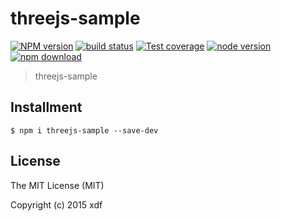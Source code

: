 # threejs-sample

[![NPM version][npm-image]][npm-url]
[![build status][travis-image]][travis-url]
[![Test coverage][coveralls-image]][coveralls-url]
[![node version][node-image]][node-url]
[![npm download][download-image]][download-url]

[npm-image]: https://img.shields.io/npm/v/threejs-sample.svg?style=flat-square
[npm-url]: https://npmjs.org/package/threejs-sample
[travis-image]: https://img.shields.io/travis/xudafeng/threejs-sample.svg?style=flat-square
[travis-url]: https://travis-ci.org/xudafeng/threejs-sample
[coveralls-image]: https://img.shields.io/coveralls/xudafeng/threejs-sample.svg?style=flat-square
[coveralls-url]: https://coveralls.io/r/xudafeng/threejs-sample?branch=master
[node-image]: https://img.shields.io/badge/node.js-%3E=_0.10-green.svg?style=flat-square
[node-url]: http://nodejs.org/download/
[download-image]: https://img.shields.io/npm/dm/threejs-sample.svg?style=flat-square
[download-url]: https://npmjs.org/package/threejs-sample

> threejs-sample

## Installment

```shell
$ npm i threejs-sample --save-dev
```

## License

The MIT License (MIT)

Copyright (c) 2015 xdf
